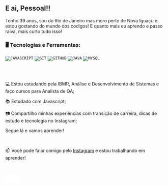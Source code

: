 ## E ai, Pessoal!!

Tenho 39 anos, sou do Rio de Janeiro mas moro perto de Nova Iguaçu e estou gostando do mundo dos codigos! E quanto mais eu aprendo e passo raiva, mais curto tudo isso!

### 🖥️ Tecnologias e Ferramentas: 

<code><img width="40px" src="https://cdn.jsdelivr.net/gh/devicons/devicon/icons/javascript/javascript-original.svg" title = "JAVASCRIPT"/></code>
<code><img width="40px" src="https://cdn.jsdelivr.net/gh/devicons/devicon/icons/git/git-original.svg" title = "GIT"/></code>
<code><img width="40px" src="https://cdn.jsdelivr.net/gh/devicons/devicon/icons/github/github-original.svg" title = "GITHUB"/></code>
<code><img width="40px" src="https://cdn.jsdelivr.net/gh/devicons/devicon/icons/java/java-original.svg" title = "JAVA"/></code>
<code><img width="40px" src="https://cdn.jsdelivr.net/gh/devicons/devicon/icons/mysql/mysql-original.svg" title = "MYSQL"/></code>

</br>
</br>
<div display="inline-block">
 <p align="left">💻 Estou estudando pela IBMR, Análise e Desenvolvimento de Sistemas e faço cursos para Analista de QA;</p>
 <p align="left">📚 Estudado com Javascript;</p>
 <p align="left">📷 Compartilho minhas experiências com transição de carreira, dicas de estudo e tecnologia no <!--<a href="https://www.instagram.com/jeniblo_dev"> --> Instagram;</p>
 Segue lá e vamos aprender!</p>
 
</div>
 
</br>

📫 Você pode falar comigo pelo [Instagram]('https://www.instagram.com/felipe_barillo') e estou trabalhando em aprender!

</br>

<a href="https://www.instagram.com/felipe_barillo" target="_blank"><img align="left" alt="Instagram" width="22px" src="https://github.com/Aakarsh-B/trying-repos/blob/master/insta.svg" />
<a href="https://www.linkedin.com/in/felipe-santana-barillo" target="_blank"><img align="left" alt="LinkedIn" width="22px" src="https://github.com/Aakarsh-B/trying-repos/blob/master/linkedin.svg" /></a>

##
<p align="center">
<a href="https://github.com/FelipeBarillo/Projeto_QA">
  
</a>
</p>
